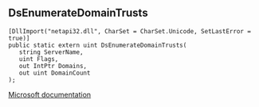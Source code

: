 ## DsEnumerateDomainTrusts

```
[DllImport("netapi32.dll", CharSet = CharSet.Unicode, SetLastError = true)]
public static extern uint DsEnumerateDomainTrusts(
   string ServerName,
   uint Flags,
   out IntPtr Domains,
   out uint DomainCount
);
```

[Microsoft documentation](https://docs.microsoft.com/en-us/windows/win32/api/dsgetdc/nf-dsgetdc-dsenumeratedomaintrustsw)
